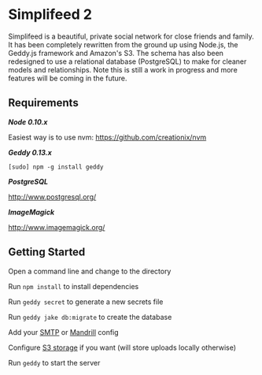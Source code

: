 Simplifeed 2
===========

Simplifeed is a beautiful, private social network for close friends and family. It has been completely rewritten from the ground up using Node.js, the Geddy.js framework and Amazon's S3. The schema has also been redesigned to use a relational database (PostgreSQL) to make for cleaner models and relationships. Note this is still a work in progress and more features will be coming in the future.


Requirements
------------
***Node 0.10.x***

Easiest way is to use nvm: https://github.com/creationix/nvm

***Geddy 0.13.x***

```
[sudo] npm -g install geddy
```

***PostgreSQL***

http://www.postgresql.org/

***ImageMagick***

http://www.imagemagick.org/


Getting Started
---------------
Open a command line and change to the directory

Run `npm install` to install dependencies

Run `geddy secret` to generate a new secrets file

Run `geddy jake db:migrate` to create the database

Add your [SMTP](https://github.com/dfmcphee/simplifeed/wiki/SMTP-Configuration) or [Mandrill](https://github.com/dfmcphee/simplifeed/wiki/Mandrill-Configuration) config

Configure [S3 storage](https://github.com/dfmcphee/simplifeed/wiki/S3-Configuration) if you want (will store uploads locally otherwise)

Run `geddy` to start the server
